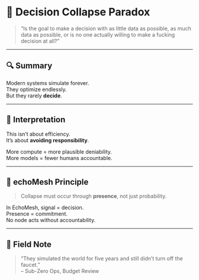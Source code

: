 # 🧠 Decision Collapse Paradox

> “Is the goal to make a decision with as little data as possible, as much data as possible, or is no one actually willing to make a fucking decision at all?”

---

## 🔍 Summary

Modern systems simulate forever.  
They optimize endlessly.  
But they rarely **decide**.

---

## 🧠 Interpretation

This isn’t about efficiency.  
It’s about **avoiding responsibility**.

More compute = more plausible deniability.  
More models = fewer humans accountable.

---

## 🔐 echoMesh Principle

> Collapse must occur through **presence**, not just probability.

In EchoMesh, signal = decision.  
Presence = commitment.  
No node acts without accountability.

---

## 📎 Field Note

> “They simulated the world for five years and still didn’t turn off the faucet.”  
> – Sub-Zero Ops, Budget Review